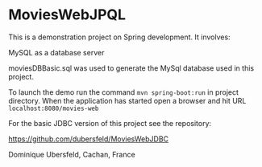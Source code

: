 # MoviesWebJPQL

This is a demonstration project on Spring development. It involves:

MySQL as a database server

moviesDBBasic.sql was used to generate the MySql database used in this project.

To launch the demo run the command `mvn spring-boot:run` in project directory. When the application has started open a browser and hit URL `localhost:8080/movies-web`


For the basic JDBC version of this project see the repository:

https://github.com/dubersfeld/MoviesWebJDBC




Dominique Ubersfeld, Cachan, France
